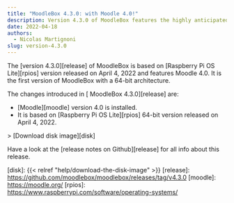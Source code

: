 ```yaml
---
title: "MoodleBox 4.3.0: with Moodle 4.0!"
description: Version 4.3.0 of MoodleBox features the highly anticipated and brand new Moodle 4.0, with a big UX overhaul.
date: 2022-04-18
authors:
  - Nicolas Martignoni
slug: version-4.3.0
---
```


The [version 4.3.0][release] of MoodleBox is based on [Raspberry Pi OS Lite][rpios] version released on April 4, 2022 and features Moodle 4.0. It is the first version of MoodleBox with a 64-bit architecture.

The changes introduced in [ MoodleBox 4.3.0][release] are:

- [Moodle][moodle] version 4.0 is installed.
- It is based on [Raspberry Pi OS Lite][rpios] 64-bit version released on April 4, 2022.

&gt; [Download disk image][disk]

Have a look at the [release notes on Github][release] for all info about this release.

[disk]: {{< relref "help/download-the-disk-image" >}}
[release]: https://github.com/moodlebox/moodlebox/releases/tag/v4.3.0
[moodle]: https://moodle.org/
[rpios]: https://www.raspberrypi.com/software/operating-systems/
